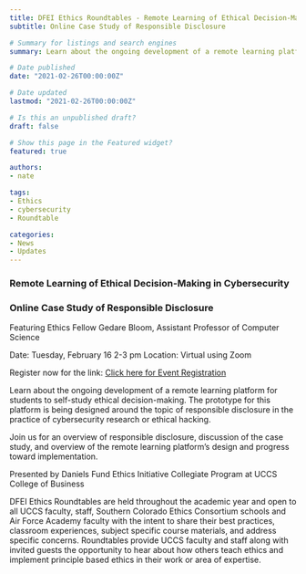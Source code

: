 ```yaml
---
title: DFEI Ethics Roundtables - Remote Learning of Ethical Decision-Making in Cybersecurity (ONLINE)
subtitle: Online Case Study of Responsible Disclosure

# Summary for listings and search engines
summary: Learn about the ongoing development of a remote learning platform for students to self-study ethical decision-making. The prototype for this platform is being designed around the topic of responsible disclosure in the practice of cybersecurity research or ethical hacking.

# Date published
date: "2021-02-26T00:00:00Z"

# Date updated
lastmod: "2021-02-26T00:00:00Z"

# Is this an unpublished draft?
draft: false

# Show this page in the Featured widget?
featured: true

authors:
- nate

tags:
- Ethics
- cybersecurity
- Roundtable

categories:
- News
- Updates
---
```


### Remote Learning of Ethical Decision-Making in Cybersecurity

### Online Case Study of Responsible Disclosure

Featuring Ethics Fellow Gedare Bloom, Assistant Professor of Computer Science

Date: Tuesday, February 16 2-3 pm
Location: Virtual using Zoom

Register now for the link: [Click here for Event Registration](https://web.cvent.com/event/c2fd808c-c96e-4020-b67e-dcb0c7584dde/summary)

Learn about the ongoing development of a remote learning platform for students to self-study ethical decision-making. The prototype for this platform is being designed around the topic of responsible disclosure in the practice of cybersecurity research or ethical hacking.

Join us for an overview of responsible disclosure, discussion of the case study, and overview of the remote learning platform’s design and progress toward implementation.

Presented by Daniels Fund Ethics Initiative Collegiate Program at UCCS College of Business

DFEI Ethics Roundtables are held throughout the academic year and open to all UCCS faculty, staff, Southern Colorado Ethics Consortium schools and Air Force Academy faculty with the intent to share their best practices, classroom experiences, subject specific course materials, and address specific concerns. Roundtables provide UCCS faculty and staff along with invited guests the opportunity to hear about how others teach ethics and implement principle based ethics in their work or area of expertise. 
